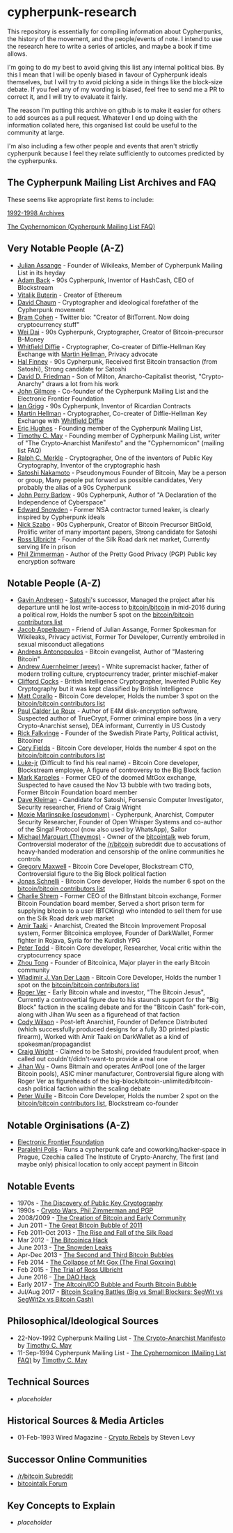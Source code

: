 # cypherpunk-research
This repository is essentially for compiling information about Cypherpunks, the history of the movement, and the people/events of note. I intend to use the research here to write a series of articles, and maybe a book if time allows.

I'm going to do my best to avoid giving this list any internal political bias. By this I mean that I will be openly biased in favour of Cypherpunk ideals themselves, but I will try to avoid picking a side in things like the block-size debate. If you feel any of my wording is biased, feel free to send me a PR to correct it, and I will try to evaluate it fairly.

The reason I'm putting this archive on github is to make it easier for others to add sources as a pull request. Whatever I end up doing with the information collated here, this organised list could be useful to the community at large.

I'm also including a few other people and events that aren't strictly cypherpunk because I feel they relate sufficiently to outcomes predicted by the cypherpunks.

## The Cypherpunk Mailing List Archives and FAQ

These seems like appropriate first items to include:

[1992-1998 Archives](https://github.com/Famicoman/cypherpunks-mailing-list-archives/tree/master/cryptome.org)

[The Cyphernomicon (Cypherpunk Mailing List FAQ)](https://www.cypherpunks.to/faq/cyphernomicron/cyphernomicon.html)

## Very Notable People (A-Z)

* [Julian Assange](people/julian_assange.md) - Founder of Wikileaks, Member of Cypherpunk Mailing List in its heyday
* [Adam Back](people/adam_back.md) - 90s Cypherpunk, Inventor of HashCash, CEO of Blockstream
* [Vitalik Buterin](people/vitalik_buterin.md) - Creator of Ethereum
* [David Chaum](people/david_chaum.md) - Cryptographer and ideological forefather of the Cypherpunk movement
* [Bram Cohen](people/bram_cohen.md) - Twitter bio: "Creator of BitTorrent. Now doing cryptocurrency stuff"
* [Wei Dai](people/wei_dai.md) - 90s Cypherpunk, Cryptographer, Creator of Bitcoin-precursor B-Money
* [Whitfield Diffie](people/whitfield_diffie.md) - Cryptographer, Co-creater of Diffie-Hellman Key Exchange with [Martin Hellman](people/martin_hellman.md), Privacy advocate
* [Hal Finney](people/hal_finney.md) - 90s Cypherpunk, Received first Bitcoin transaction (from Satoshi), Strong candidate for Satoshi
* [David D. Friedman](people/david_d_friedman.md) - Son of Milton, Anarcho-Capitalist theorist, "Crypto-Anarchy" draws a lot from his work
* [John Gilmore](people/john_gilmore.md) - Co-founder of the Cypherpunk Mailing List and the Electronic Frontier Foundation
* [Ian Grigg](people/ian_grigg.md) - 90s Cypherpunk, Inventor of Ricardian Contracts
* [Martin Hellman](people/martin_hellman.md) - Cryptographer, Co-creater of Diffie-Hellman Key Exchange with [Whitfield Diffie](people/whitfield_diffie.md)
* [Eric Hughes](people/eric_hughes.md) - Founding member of the Cypherpunk Mailing List,
* [Timothy C. May](people/timothy_c_may.md) - Founding member of Cypherpunk Mailing List, writer of "The Crypto-Anarchist Manifesto" and the "Cyphernomicon" (mailing list FAQ)
* [Ralph C. Merkle](people/ralph_c_merkle.md) - Cryptographer, One of the inventors of Public Key Cryptography, Inventor of the cryptographic hash
* [Satoshi Nakamoto](people/satoshi_nakamoto.md) - Pseudonymous Founder of Bitcoin, May be a person or group, Many people put forward as possible candidates, Very probably the alias of a 90s Cypherpunk
* [John Perry Barlow](people/john_perry_barlow.md) - 90s Cypherpunk, Author of "A Declaration of the Independence of Cyberspace"
* [Edward Snowden](people/edward_snowden.md) - Former NSA contractor turned leaker, is clearly inspired by Cypherpunk ideals
* [Nick Szabo](people/nick_szabo.md) - 90s Cypherpunk, Creator of Bitcoin Precursor BitGold, Prolific writer of many important papers, Strong candidate for Satoshi
* [Ross Ulbricht](people/ross_ulbricht.md) - Founder of the Silk Road dark net market, Currently serving life in prison
* [Phil Zimmerman](people/phil_zimmerman.md) - Author of the Pretty Good Privacy (PGP) Public key encryption software

## Notable People (A-Z)

* [Gavin Andresen](people/gavin_andresen.md) - [Satoshi](people/satoshi_nakamoto.md)'s successor, Managed the project after his departure until he lost write-access to [bitcoin/bitcoin](https://github.com/bitcoin/bitcoin) in mid-2016 during a political row, Holds the number 5 spot on the [bitcoin/bitcoin contributors list](https://github.com/bitcoin/bitcoin/graphs/contributors)
* [Jacob Appelbaum](people/jacob_appelbaum.md) - Friend of Julian Assange, Former Spokesman for Wikileaks, Privacy activist, Former Tor Developer, Currently embroiled in sexual misconduct allegations
* [Andreas Antonopoulos](people/andreas_antonopoulos.md) - Bitcoin evangelist, Author of "Mastering Bitcoin"
* [Andrew Auernheimer (weev)](people/weev.md) - White supremacist hacker, father of modern trolling culture, cryptocurrency trader, printer mischief-maker
* [Clifford Cocks](people/clifford_cocks.md) - British Intelligence Cryptographer, Invented Public Key Cryptography but it was kept classified by British Intelligence
* [Matt Corallo](people/matt_corallo.md) - Bitcoin Core developer, Holds the number 3 spot on the [bitcoin/bitcoin contributors list](https://github.com/bitcoin/bitcoin/graphs/contributors)
* [Paul Calder Le Roux](people/paul_calder_le_roux.md) - Author of E4M disk-encryption software, Suspected author of TrueCrypt, Former criminal empire boss (in a very Crypto-Anarchist sense), DEA informant, Currently in US Custody
* [Rick Falkvinge](people/rick_falkvinge.md) - Founder of the Swedish Pirate Party, Political activist, Bitcoiner
* [Cory Fields](people/cory_fields.md) - Bitcoin Core developer, Holds the number 4 spot on the [bitcoin/bitcoin contributors list](https://github.com/bitcoin/bitcoin/graphs/contributors)
* [Luke-jr](people/luke-jr.md) (Difficult to find his real name) - Bitcoin Core developer, Blockstream employee, A figure of controversy to the Big Block faction
* [Mark Karpeles](people/mark_karpeles.md) - Former CEO of the doomed MtGox exchange, Suspected to have caused the Nov 13 bubble with two trading bots, Former Bitcoin Foundation board member
* [Dave Kleiman](people/dave_kleiman.md) - Candidate for Satoshi, Forsensic Computer Investigator, Security researcher, Friend of Craig Wright
* [Moxie Marlinspike (pseudonym)](people/moxie_arlinspike.md) - Cypherpunk, Anarchist, Computer Security Researcher, Founder of Open Whisper Systems and co-author of the Singal Protocol (now also used by WhatsApp), Sailor
* [Michael Marquart (Theymos)](people/theymos.md) - Owner of the [bitcointalk](https://bitcointalk.org/) web forum, Controversial moderator of the [/r/bitcoin](https://www.reddit.com/r/Bitcoin/) subreddit due to accusations of heavy-handed moderation and censorship of the online communities he controls
* [Gregory Maxwell](people/gregory_maxwell.md) - Bitcoin Core Developer, Blockstream CTO, Controversial figure to the Big Block political faction
* [Jonas Schnelli](people/jonas_schnelli.md) - Bitcoin Core developer, Holds the number 6 spot on the [bitcoin/bitcoin contributors list](https://github.com/bitcoin/bitcoin/graphs/contributors)
* [Charlie Shrem](people/charlie_shrem.md) - Former CEO of the BitInstant bitcoin exchange, Former Bitcoin Foundation board member, Served a short prison term for supplying bitcoin to a user (BTCKing) who intended to sell them for use on the Silk Road dark web market
* [Amir Taaki](people/amir_taaki.md) - Anarchist, Created the Bitcoin Improvement Proposal system, Former Bitcoinica employee, Founder of DarkWallet, Former fighter in Rojava, Syria for the Kurdish YPG
* [Peter Todd](people/peter_todd.md) - Bitcoin Core developer, Researcher, Vocal critic within the cryptocurrency space
* [Zhou Tong](people/zhou_tong.md) - Founder of Bitcoinica, Major player in the early Bitcoin community
* [Wladimir J. Van Der Laan](people/wladimir_j_van_der_laan.md) - Bitcoin Core Developer, Holds the number 1 spot on the [bitcoin/bitcoin contributors list](https://github.com/bitcoin/bitcoin/graphs/contributors)
* [Roger Ver](people/roger_ver.md) - Early Bitcoin whale and investor, "The Bitcoin Jesus", Currently a controvertial figure due to his staunch support for the "Big Block" faction in the scaling debate and for the "Bitcoin Cash" fork-coin, along with Jihan Wu seen as a figurehead of that faction
* [Cody Wilson](people/cody_wilson.md) - Post-left Anarchist, Founder of Defence Distributed (which successfully produced designs for a fully 3D printed plastic firearm), Worked with Amir Taaki on DarkWallet as a kind of spokesman/propagandist
* [Craig Wright](people/craig_wright.md) - Claimed to be Satoshi, provided fraudulent proof, when called out couldn't/didn't-want-to provide a real one
* [Jihan Wu](people/jihan_wu.md) - Owns Bitmain and operates AntPool (one of the larger Bitcoin pools), ASIC miner manufacturer, Controversial figure along with Roger Ver as figureheads of the big-block/bitcoin-unlimited/bitcoin-cash political faction within the scaling debate
* [Peter Wuille](people/peter_wuille.md) - Bitcoin Core Developer, Holds the number 2 spot on the [bitcoin/bitcoin contributors list](https://github.com/bitcoin/bitcoin/graphs/contributors), Blockstream co-founder

## Notable Orginisations (A-Z)

* [Electronic Frontier Foundation](events/eff.md)
* [Paralelni Polis](events/paralelni_polis.md) - Runs a cypherpunk cafe and coworking/hacker-space in Prague, Czechia called The Institute of Crypto-Anarchy, The first (and maybe only) phisical location to only accept payment in Bitcoin

## Notable Events

* 1970s - [The Discovery of Public Key Cryptography](events/public_crypto_discovery.md)
* 1990s - [Crypto Wars, Phil Zimmerman and PGP](events/90s_crypto_wars.md)
* 2008/2009 - [The Creation of Bitcoin and Early Community](events/creation_of_bitcoin.md)
* Jun 2011 - [The Great Bitcoin Bubble of 2011](events/bitcoin_2011_bubble.md)
* Feb 2011-Oct 2013 - [The Rise and Fall of the Silk Road](events/the_silk_road.md)
* Mar 2012 - [The Bitcoinica Hack](events/bitcoinica.md)
* June 2013 - [The Snowden Leaks](events/snowden_leaks.md)
* Apr-Dec 2013 - [The Second and Third Bitcoin Bubbles](events/2013_bitcoin_bubbles.md)
* Feb 2014 - [The Collapse of Mt Gox (The Final Goxxing)](events/mtgox.md)
* Feb 2015 - [The Trial of Ross Ulbricht](events/ross_ulbricht.md)
* June 2016 - [The DAO Hack](events/dao_hack.md)
* Early 2017 - [The Altcoin/ICO Bubble and Fourth Bitcoin Bubble](events/2017_bubbles.md)
* Jul/Aug 2017 - [Bitcoin Scaling Battles (Big vs Small Blockers: SegWit vs SegWit2x vs Bitcoin Cash)](events/bitcoin_scaling.md)

## Philosophical/Ideological Sources

* 22-Nov-1992 Cypherpunk Mailing List - [The Crypto-Anarchist Manifesto](https://www.activism.net/cypherpunk/crypto-anarchy.html) by [Timothy C. May](people/timothy_c_may.md)
* 11-Sep-1994 Cypherpunk Mailing List - [The Cyphernomicon (Mailing List FAQ)](https://www.cypherpunks.to/faq/cyphernomicron/cyphernomicon.html) by [Timothy C. May](people/timothy_c_may.md)

## Technical Sources

* _placeholder_

## Historical Sources & Media Articles

* 01-Feb-1993 Wired Magazine - [Crypto Rebels](https://www.wired.com/1993/02/crypto-rebels/) by Steven Levy

## Successor Online Communities

* [/r/bitcoin Subreddit](https://www.reddit.com/r/Bitcoin/)
* [bitcointalk Forum](https://bitcointalk.org/)

## Key Concepts to Explain

* _placeholder_
